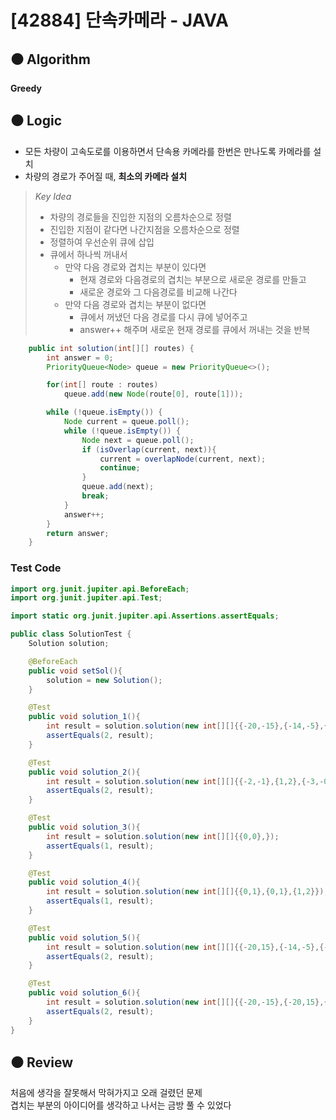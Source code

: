 # [42884] 단속카메라 - JAVA

## :black_circle: Algorithm
**Greedy**

## :black_circle: Logic

- 모든 차량이 고속도로를 이용하면서 단속용 카메라를 한번은 만나도록 카메라를 설치
- 차량의 경로가 주어질 때, **최소의 카메라 설치**

> _Key Idea_
> - 차량의 경로들을 진입한 지점의 오름차순으로 정렬
> - 진입한 지점이 같다면 나간지점을 오름차순으로 정렬
> - 정렬하여 우선순위 큐에 삽입
> - 큐에서 하나씩 꺼내서
>   - 만약 다음 경로와 겹치는 부분이 있다면
>     - 현재 경로와 다음경로의 겹치는 부분으로 새로운 경로를 만들고
>     - 새로운 경로와 그 다음경로를 비교해 나간다
>   - 만약 다음 경로와 겹치는 부분이 없다면
>     - 큐에서 꺼냈던 다음 경로를 다시 큐에 넣어주고
>     - answer++ 해주며 새로운 현재 경로를 큐에서 꺼내는 것을 반복


```Java
    public int solution(int[][] routes) {
        int answer = 0;
        PriorityQueue<Node> queue = new PriorityQueue<>();

        for(int[] route : routes)
            queue.add(new Node(route[0], route[1]));

        while (!queue.isEmpty()) {
            Node current = queue.poll();
            while (!queue.isEmpty()) {
                Node next = queue.poll();
                if (isOverlap(current, next)){
                    current = overlapNode(current, next);
                    continue;
                }
                queue.add(next);
                break;
            }
            answer++;
        }
        return answer;
    }
```

### Test Code

```Java
import org.junit.jupiter.api.BeforeEach;
import org.junit.jupiter.api.Test;

import static org.junit.jupiter.api.Assertions.assertEquals;

public class SolutionTest {
    Solution solution;

    @BeforeEach
    public void setSol(){
        solution = new Solution();
    }

    @Test
    public void solution_1(){
        int result = solution.solution(new int[][]{{-20,-15},{-14,-5},{-18,-13},{-5,-3}});
        assertEquals(2, result);
    }

    @Test
    public void solution_2(){
        int result = solution.solution(new int[][]{{-2,-1},{1,2},{-3,-0}});
        assertEquals(2, result);
    }

    @Test
    public void solution_3(){
        int result = solution.solution(new int[][]{{0,0},});
        assertEquals(1, result);
    }

    @Test
    public void solution_4(){
        int result = solution.solution(new int[][]{{0,1},{0,1},{1,2}});
        assertEquals(1, result);
    }

    @Test
    public void solution_5(){
        int result = solution.solution(new int[][]{{-20,15},{-14,-5},{-18,-13},{-5,-3}});
        assertEquals(2, result);
    }

    @Test
    public void solution_6(){
        int result = solution.solution(new int[][]{{-20,-15},{-20,15},{-14,-5},{-18,-13},{-5,-3}});
        assertEquals(2, result);
    }
}

```

## :black_circle: Review
처음에 생각을 잘못해서 막혀가지고 오래 걸렸던 문제  
겹치는 부분의 아이디어를 생각하고 나서는 금방 풀 수 있었다